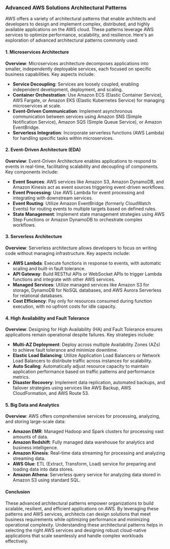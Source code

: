 ### Advanced AWS Solutions Architectural Patterns

AWS offers a variety of architectural patterns that enable architects and developers to design and implement complex, distributed, and highly available applications on the AWS cloud. These patterns leverage AWS services to optimize performance, scalability, and resilience. Here's an exploration of advanced architectural patterns commonly used:

#### 1. **Microservices Architecture**

**Overview**: Microservices architecture decomposes applications into smaller, independently deployable services, each focused on specific business capabilities. Key aspects include:

- **Service Decoupling**: Services are loosely coupled, enabling independent development, deployment, and scaling.
- **Container Orchestration**: Use Amazon ECS (Elastic Container Service), AWS Fargate, or Amazon EKS (Elastic Kubernetes Service) for managing microservices at scale.
- **Event-Driven Communication**: Implement asynchronous communication between services using Amazon SNS (Simple Notification Service), Amazon SQS (Simple Queue Service), or Amazon EventBridge.
- **Serverless Integration**: Incorporate serverless functions (AWS Lambda) for handling specific tasks within microservices.

#### 2. **Event-Driven Architecture (EDA)**

**Overview**: Event-Driven Architecture enables applications to respond to events in real-time, facilitating scalability and decoupling of components. Key components include:

- **Event Sources**: AWS services like Amazon S3, Amazon DynamoDB, and Amazon Kinesis act as event sources triggering event-driven workflows.
- **Event Processing**: Use AWS Lambda for event processing and integrating with downstream services.
- **Event Routing**: Utilize Amazon EventBridge (formerly CloudWatch Events) for routing events to multiple targets based on defined rules.
- **State Management**: Implement state management strategies using AWS Step Functions or Amazon DynamoDB to orchestrate complex workflows.

#### 3. **Serverless Architecture**

**Overview**: Serverless architecture allows developers to focus on writing code without managing infrastructure. Key aspects include:

- **AWS Lambda**: Execute functions in response to events, with automatic scaling and built-in fault tolerance.
- **API Gateway**: Build RESTful APIs or WebSocket APIs to trigger Lambda functions and integrate with other AWS services.
- **Managed Services**: Utilize managed services like Amazon S3 for storage, DynamoDB for NoSQL databases, and AWS Aurora Serverless for relational databases.
- **Cost Efficiency**: Pay only for resources consumed during function execution, with no upfront costs for idle capacity.

#### 4. **High Availability and Fault Tolerance**

**Overview**: Designing for High Availability (HA) and Fault Tolerance ensures applications remain operational despite failures. Key strategies include:

- **Multi-AZ Deployment**: Deploy across multiple Availability Zones (AZs) to achieve fault tolerance and minimize downtime.
- **Elastic Load Balancing**: Utilize Application Load Balancers or Network Load Balancers to distribute traffic across instances for scalability.
- **Auto Scaling**: Automatically adjust resource capacity to maintain application performance based on traffic patterns and performance metrics.
- **Disaster Recovery**: Implement data replication, automated backups, and failover strategies using services like AWS Backup, AWS CloudFormation, and AWS Route 53.

#### 5. **Big Data and Analytics**

**Overview**: AWS offers comprehensive services for processing, analyzing, and storing large-scale data:

- **Amazon EMR**: Managed Hadoop and Spark clusters for processing vast amounts of data.
- **Amazon Redshift**: Fully managed data warehouse for analytics and business intelligence.
- **Amazon Kinesis**: Real-time data streaming for processing and analyzing streaming data.
- **AWS Glue**: ETL (Extract, Transform, Load) service for preparing and loading data into data stores.
- **Amazon Athena**: Serverless query service for analyzing data stored in Amazon S3 using standard SQL.

#### Conclusion

These advanced architectural patterns empower organizations to build scalable, resilient, and efficient applications on AWS. By leveraging these patterns and AWS services, architects can design solutions that meet business requirements while optimizing performance and minimizing operational complexity. Understanding these architectural patterns helps in selecting the right AWS services and designing robust cloud-native applications that scale seamlessly and handle complex workloads effectively.